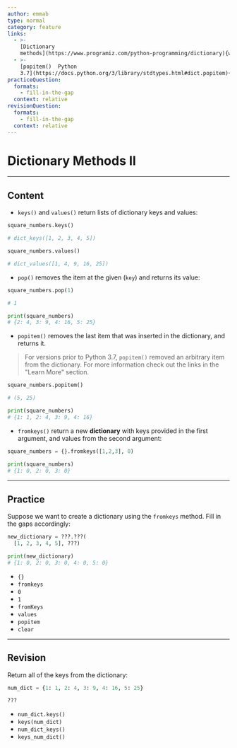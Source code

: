 ```yaml
---
author: emmab
type: normal
category: feature
links:
  - >-
    [Dictionary
    methods](https://www.programiz.com/python-programming/dictionary){website}
  - >-
    [popitem()  Python
    3.7](https://docs.python.org/3/library/stdtypes.html#dict.popitem){website}
practiceQuestion:
  formats:
    - fill-in-the-gap
  context: relative
revisionQuestion:
  formats:
    - fill-in-the-gap
  context: relative
---
```


# Dictionary Methods II


---

## Content

- `keys()` and `values()` return lists of dictionary keys and values:

```python
square_numbers.keys()

# dict_keys([1, 2, 3, 4, 5])

square_numbers.values()

# dict_values([1, 4, 9, 16, 25])
```

- `pop()` removes the item at the given (`key`) and returns its value:

```python
square_numbers.pop(1)

# 1

print(square_numbers)
# {2: 4, 3: 9, 4: 16, 5: 25}
```

- `popitem()` removes the last item that was inserted in the dictionary, and returns it.

> For versions prior to Python 3.7, `popitem()` removed an arbitrary item from the dictionary. For more information check out the links in the "Learn More" section.

```python
square_numbers.popitem()

# (5, 25)

print(square_numbers)
# {1: 1, 2: 4, 3: 9, 4: 16}
```

- `fromkeys()` return a new **dictionary** with keys provided in the first argument, and values from the second argument:

```python
square_numbers = {}.fromkeys([1,2,3], 0)

print(square_numbers)
# {1: 0, 2: 0, 3: 0}
```


---

## Practice

Suppose we want to create a dictionary using the `fromkeys` method. Fill in the gaps accordingly:

```python
new_dictionary = ???.???(
  [1, 2, 3, 4, 5], ???)

print(new_dictionary)
# {1: 0, 2: 0, 3: 0, 4: 0, 5: 0}
```

- `{}`
- `fromkeys`
- `0`
- `1`
- `fromKeys`
- `values`
- `popitem`
- `clear`


---

## Revision

Return all of the keys from the dictionary:

```python
num_dict = {1: 1, 2: 4, 3: 9, 4: 16, 5: 25}

???
```

- `num_dict.keys()`
- `keys(num_dict)`
- `num_dict_keys()`
- `keys_num_dict()`
